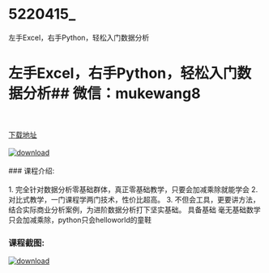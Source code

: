 # 5220415_
左手Excel，右手Python，轻松入门数据分析
# 左手Excel，右手Python，轻松入门数据分析## 微信：mukewang8
<br/></br>[下载地址](http://www.36tz.cn/article/5220415 "下载地址")
<br/></br>[![download](http://36tz.cn/muke_img/2021_07_1-29-300x171.png "下载地址")](http://www.36tz.cn/article/5220415 "下载地址")
<br/></br>### 课程介绍:<br/></br>1. 完全针对数据分析零基础群体，真正零基础教学，只要会加减乘除就能学会 2. 对比式教学，一门课程学两门技术，性价比超高。 3. 不但会工具，更要讲方法，结合实际商业分析案例，为进阶数据分析打下坚实基础。
具备基础
毫无基础数学只会加减乘除，python只会helloworld的童鞋

### 课程截图:
[![download](http://36tz.cn/muke_img/2021_07_2-29.png "下载地址")](http://www.36tz.cn/article/5220415 "下载地址")
